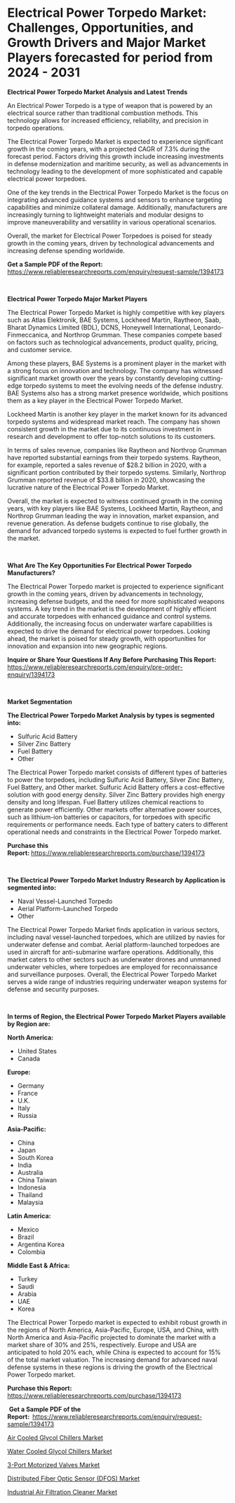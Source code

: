 <p><h1>Electrical Power Torpedo Market: Challenges, Opportunities, and Growth Drivers and Major Market Players forecasted for period from 2024 - 2031</h1></p><p><strong>Electrical Power Torpedo Market Analysis and Latest Trends</strong></p>
<p><p>An Electrical Power Torpedo is a type of weapon that is powered by an electrical source rather than traditional combustion methods. This technology allows for increased efficiency, reliability, and precision in torpedo operations.</p><p>The Electrical Power Torpedo Market is expected to experience significant growth in the coming years, with a projected CAGR of 7.3% during the forecast period. Factors driving this growth include increasing investments in defense modernization and maritime security, as well as advancements in technology leading to the development of more sophisticated and capable electrical power torpedoes.</p><p>One of the key trends in the Electrical Power Torpedo Market is the focus on integrating advanced guidance systems and sensors to enhance targeting capabilities and minimize collateral damage. Additionally, manufacturers are increasingly turning to lightweight materials and modular designs to improve maneuverability and versatility in various operational scenarios.</p><p>Overall, the market for Electrical Power Torpedoes is poised for steady growth in the coming years, driven by technological advancements and increasing defense spending worldwide.</p></p>
<p><strong>Get a Sample PDF of the Report:&nbsp;</strong> <a href="https://www.reliableresearchreports.com/enquiry/request-sample/1394173">https://www.reliableresearchreports.com/enquiry/request-sample/1394173</a></p>
<p>&nbsp;</p>
<p><strong>Electrical Power Torpedo Major Market Players</strong></p>
<p><p>The Electrical Power Torpedo Market is highly competitive with key players such as Atlas Elektronik, BAE Systems, Lockheed Martin, Raytheon, Saab, Bharat Dynamics Limited (BDL), DCNS, Honeywell International, Leonardo-Finmeccanica, and Northrop Grumman. These companies compete based on factors such as technological advancements, product quality, pricing, and customer service.</p><p>Among these players, BAE Systems is a prominent player in the market with a strong focus on innovation and technology. The company has witnessed significant market growth over the years by constantly developing cutting-edge torpedo systems to meet the evolving needs of the defense industry. BAE Systems also has a strong market presence worldwide, which positions them as a key player in the Electrical Power Torpedo Market.</p><p>Lockheed Martin is another key player in the market known for its advanced torpedo systems and widespread market reach. The company has shown consistent growth in the market due to its continuous investment in research and development to offer top-notch solutions to its customers.</p><p>In terms of sales revenue, companies like Raytheon and Northrop Grumman have reported substantial earnings from their torpedo systems. Raytheon, for example, reported a sales revenue of $28.2 billion in 2020, with a significant portion contributed by their torpedo systems. Similarly, Northrop Grumman reported revenue of $33.8 billion in 2020, showcasing the lucrative nature of the Electrical Power Torpedo Market.</p><p>Overall, the market is expected to witness continued growth in the coming years, with key players like BAE Systems, Lockheed Martin, Raytheon, and Northrop Grumman leading the way in innovation, market expansion, and revenue generation. As defense budgets continue to rise globally, the demand for advanced torpedo systems is expected to fuel further growth in the market.</p></p>
<p>&nbsp;</p>
<p><strong>What Are The Key Opportunities For Electrical Power Torpedo Manufacturers?</strong></p>
<p><p>The Electrical Power Torpedo market is projected to experience significant growth in the coming years, driven by advancements in technology, increasing defense budgets, and the need for more sophisticated weapons systems. A key trend in the market is the development of highly efficient and accurate torpedoes with enhanced guidance and control systems. Additionally, the increasing focus on underwater warfare capabilities is expected to drive the demand for electrical power torpedoes. Looking ahead, the market is poised for steady growth, with opportunities for innovation and expansion into new geographic regions.</p></p>
<p><strong>Inquire or Share Your Questions If Any Before Purchasing This Report:</strong> <a href="https://www.reliableresearchreports.com/enquiry/pre-order-enquiry/1394173">https://www.reliableresearchreports.com/enquiry/pre-order-enquiry/1394173</a></p>
<p>&nbsp;</p>
<p><strong>Market Segmentation</strong></p>
<p><strong>The Electrical Power Torpedo Market Analysis by types is segmented into:</strong></p>
<p><ul><li>Sulfuric Acid Battery</li><li>Silver Zinc Battery</li><li>Fuel Battery</li><li>Other</li></ul></p>
<p><p>The Electrical Power Torpedo market consists of different types of batteries to power the torpedoes, including Sulfuric Acid Battery, Silver Zinc Battery, Fuel Battery, and Other market. Sulfuric Acid Battery offers a cost-effective solution with good energy density. Silver Zinc Battery provides high energy density and long lifespan. Fuel Battery utilizes chemical reactions to generate power efficiently. Other markets offer alternative power sources, such as lithium-ion batteries or capacitors, for torpedoes with specific requirements or performance needs. Each type of battery caters to different operational needs and constraints in the Electrical Power Torpedo market.</p></p>
<p><strong>Purchase this Report:&nbsp;</strong><a href="https://www.reliableresearchreports.com/purchase/1394173">https://www.reliableresearchreports.com/purchase/1394173</a></p>
<p>&nbsp;</p>
<p><strong>The Electrical Power Torpedo Market Industry Research by Application is segmented into:</strong></p>
<p><ul><li>Naval Vessel-Launched Torpedo</li><li>Aerial Platform-Launched Torpedo</li><li>Other</li></ul></p>
<p><p>The Electrical Power Torpedo Market finds application in various sectors, including naval vessel-launched torpedoes, which are utilized by navies for underwater defense and combat. Aerial platform-launched torpedoes are used in aircraft for anti-submarine warfare operations. Additionally, this market caters to other sectors such as underwater drones and unmanned underwater vehicles, where torpedoes are employed for reconnaissance and surveillance purposes. Overall, the Electrical Power Torpedo Market serves a wide range of industries requiring underwater weapon systems for defense and security purposes.</p></p>
<p>&nbsp;</p>
<p><strong>In terms of Region, the Electrical Power Torpedo Market Players available by Region are:</strong></p>
<p>
    <p> <strong> North America: </strong>
        <ul>
            <li>United States</li>
            <li>Canada</li>
        </ul>
        </p> 
    <p> <strong> Europe: </strong>
        <ul>
            <li>Germany</li>
            <li>France</li>
            <li>U.K.</li>
            <li>Italy</li>
            <li>Russia</li>
        </ul>
        </p> 
    <p> <strong> Asia-Pacific: </strong>
        <ul>
            <li>China</li>
            <li>Japan</li>
            <li>South Korea</li>
            <li>India</li>
            <li>Australia</li>
            <li>China Taiwan</li>
            <li>Indonesia</li>
            <li>Thailand</li>
            <li>Malaysia</li>
        </ul>
        </p> 
    <p> <strong> Latin America: </strong>
        <ul>
            <li>Mexico</li>
            <li>Brazil</li>
            <li>Argentina Korea</li>
            <li>Colombia</li>
        </ul>
        </p> 
    <p> <strong> Middle East & Africa: </strong>
        <ul>
            <li>Turkey</li>
            <li>Saudi</li>
            <li>Arabia</li>
            <li>UAE</li>
            <li>Korea</li>
        </ul>
    </p>
    </p>
<p><p>The Electrical Power Torpedo market is expected to exhibit robust growth in the regions of North America, Asia-Pacific, Europe, USA, and China, with North America and Asia-Pacific projected to dominate the market with a market share of 30% and 25%, respectively. Europe and USA are anticipated to hold 20% each, while China is expected to account for 15% of the total market valuation. The increasing demand for advanced naval defense systems in these regions is driving the growth of the Electrical Power Torpedo market.</p></p>
<p><strong>Purchase this Report: </strong><a href="https://www.reliableresearchreports.com/purchase/1394173">https://www.reliableresearchreports.com/purchase/1394173</a></p>
<p>&nbsp;<strong>Get a Sample PDF of the Report:&nbsp;&nbsp;</strong><a href="https://www.reliableresearchreports.com/enquiry/request-sample/1394173">https://www.reliableresearchreports.com/enquiry/request-sample/1394173</a></p>
<p><strong></strong></p>
<p><p><a href="https://medium.com/@fernjenkins4565/air-cooled-glycol-chillers-market-size-and-market-trends-complete-industry-overview-2024-to-2031-7009036ddc36">Air Cooled Glycol Chillers Market</a></p><p><a href="https://medium.com/@fernjenkins4565/water-cooled-glycol-chillers-market-trends-and-market-analysis-forecasted-for-period-2024-2031-107bd0406b82">Water Cooled Glycol Chillers Market</a></p><p><a href="https://medium.com/@fernjenkins4565/3-port-motorized-valves-market-size-and-market-trends-complete-industry-overview-2024-to-2031-f66bdc09284a">3-Port Motorized Valves Market</a></p><p><a href="https://medium.com/@fernjenkins4565/distributed-fiber-optic-sensor-dfos-market-research-report-its-history-and-forecast-2024-to-2031-7522b9a5ab5b">Distributed Fiber Optic Sensor (DFOS) Market</a></p><p><a href="https://medium.com/@fernjenkins4565/industrial-air-filtration-cleaner-market-furnishes-information-on-market-share-market-trends-and-588178e037d9">Industrial Air Filtration Cleaner Market</a></p></p>